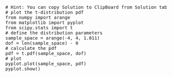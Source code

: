 <pre class="file" data-target="clipboard">
# Hint: You can copy Solution to ClipBoard from Solution tab in Step 4
# plot the t-distribution pdf
from numpy import arange
from matplotlib import pyplot
from scipy.stats import t
# define the distribution parameters
sample_space = arange(-4, 4, 1.011)
dof = len(sample_space) - 0
# calculate the pdf
pdf = t.pdf(sample_space, dof)
# plot
pyplot.plot(sample_space, pdf)
pyplot.show()
</pre>


